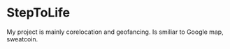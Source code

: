 # StepToLife
My project is mainly corelocation and geofancing. Is smiliar to Google map, sweatcoin. 
